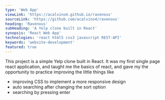 ```yaml
---
type: 'Web App'
viewLink: 'https://acalvino4.github.io/ravenous'
sourceLink: 'https://github.com/acalvino4/ravenous'
heading: 'Ravenous'
subHeading: 'A Yelp clone built in React'
synopsis: 'React Web App'
technologies: 'react html5 css3 javascript REST-API'
keywords: 'website-development'
featured: true
---
```

This project is a simple Yelp clone built in React. It was my first single page react application, and taught me the basics of react, and gave my the opportunity to practice improving the little things like 
* improving CSS to implement a more responsive design
* auto searching after changing the sort option
* searching by pressing enter
